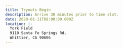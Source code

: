 ```yaml
---
title: Tryouts Begin
description: Arrive 30 minutes prior to time slot.
date: 2020-01-11T08:00:00.000Z
location: |-
  York Field
  9110 Santa Fe Springs Rd.
  Whittier, CA 90606
---
```


